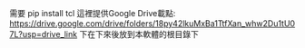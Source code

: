 需要 pip install tcl 這裡提供Google Drive載點: https://drive.google.com/drive/folders/18py42lkuMxBa1TtfXan_whw2Du1tU07L?usp=drive_link 下在下來後放到本軟體的根目錄下
